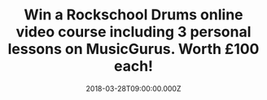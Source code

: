 ---
campaign-uuid: "c-9726f536-7a64-467f-bec4-94ded1dc42a4"
type: "Preview"
category: "Competition"
date: "2018-03-28T09:00:00.000Z"
end-date: "2018-04-11T23:59:00.000Z"
disable-form: false
is_promoted: false
has_entry_page: true
title: "Win a Rockschool Drums online video course including 3 personal lessons on\
  \ MusicGurus. Worth £100 each!"
competition-description: "<p>Calling all the musicians out there! We have a surprise\
  \ for you! Thanks to NME AAA and MusicGurus 3 budding drum heroes could win a Rockschool\
  \ video course of their choice (or any other MusicGurus course) and 3 personal online\
  \ lessons from a friendly and expert teacher to set them off in the right direction!</p>\
  \ \r\n<p>Liking what you hear? Click on the link below for a chance to win!</p>"
hero-header: "Win a Rockschool Drums online video course including 3 personal lessons\
  \ on MusicGurus. Worth £100 each!"
terms-confirmation: "N/A"
banner-img: "https://assets.expresslyapp.com/asset-41c0aab7-43b7-49cf-8b33-2e2cdcca1cb0.png"
logo-left-href: "https://www.musicgurus.com/"
logo-left-image: "https://assets.expresslyapp.com/asset-78f189a4-1ce3-4c02-85c0-e96cd9039121.jpg"
logo-left-title: "MusicGurus"
bg-image-hero: "https://assets.expresslyapp.com/asset-e2379a2b-2fe8-465d-aa34-742d28aac117.png"
bg-image-first: "https://assets.expresslyapp.com/asset-40a1bbd9-5003-4989-a146-9c3e6ec8c909.png"
bg-image-second: "https://assets.expresslyapp.com/asset-21ce8266-be4b-468b-af07-e1d571e73120.png"
bg-image-third: "https://assets.expresslyapp.com/asset-28399afc-2090-46cc-ba49-026e196f5ee3.png"
section1-content: "<p> <a href=\"https://www.musicgurus.com/\">MusicGurus.com</a>\
  \ is the #1 place to learn music online! \r\nBeginners just starting out and experienced\
  \ musicians choose from 1000s of video lessons across a range of instrument and\
  \ styles taught by top teachers and contemporary stars such as Katie Melua, Everything\
  \ Everything and Radiohead.</p>\r\n<p>Students learn anything from piano to electronic\
  \ music production and more with HD video lessons and get 1-2-1 personalized tutoring\
  \ from awesome teachers anytime, anywhere.</p>"
section2-content: "MusicGurus has just released new courses for the ENTIRE drum syllabus\
  \ for the global leaders in contemporary music education and exams, Rockschool!\
  \ This means students can now join a community of hundreds of thousands of Rockschool\
  \ students and experience the full learning journey for drums!\r\n\r\n<img src=\"\
  https://aaa.nme.com/img/rockschool-logo.png?cb=623\" height=\"64\" width=\"200\"\
  >"
section3-content: "<p>Get ready, because NME AAA is partnering with them to give 3\
  \ lucky winners the chance of winning a Rockschool video course of their choice\
  \ and 3 personal online lessons from an expert teacher worth £100 each!<p/>\r\n\r\
  \n<p>Sounds amazing, right? Don’t miss out on this amazing opportunity and enter\
  \ below for a chance to win!</p> \r\n\r\n<p>Good luck!</p>"
entry-title: "Win a Rockschool Drums online video course including 3 personal lessons\
  \ on MusicGurus. Worth £100 each!"
entry-content: "<p>Enter the draw to win a Rockschool Drums online video course including\
  \ 3 personal lessons on MusicGurus by completing the form below before 23:59 on\
  \ 11 April 2018.</p>"
has-winner: false
prize-description: "One of 3 \"Rockschool video course of choice including 3 personal\
  \ online lessons from an expert teacher\", indicatively worth £100 (depending on\
  \ the actual winner's choice of course and tutor)"
---